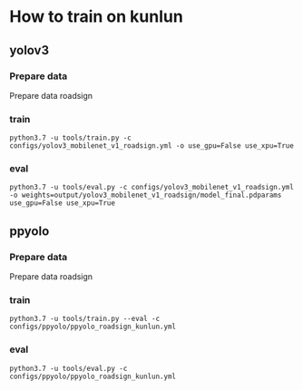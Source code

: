 # How to train on kunlun

## yolov3

### Prepare data
Prepare data roadsign


### train
```shell
python3.7 -u tools/train.py -c configs/yolov3_mobilenet_v1_roadsign.yml -o use_gpu=False use_xpu=True
```


### eval
```shell
python3.7 -u tools/eval.py -c configs/yolov3_mobilenet_v1_roadsign.yml -o weights=output/yolov3_mobilenet_v1_roadsign/model_final.pdparams use_gpu=False use_xpu=True
```


## ppyolo

### Prepare data
Prepare data roadsign


### train
```shell
python3.7 -u tools/train.py --eval -c configs/ppyolo/ppyolo_roadsign_kunlun.yml
```


### eval
```shell
python3.7 -u tools/eval.py -c configs/ppyolo/ppyolo_roadsign_kunlun.yml
```
